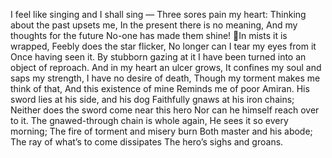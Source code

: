 I feel like singing and I shall sing —
Three sores pain my heart:
Thinking about the past upsets me,
In the present there is no meaning,
And my thoughts for the future
No-one has made them shine!
In mists it is wrapped,
Feebly does the star flicker,
No longer can I tear my eyes from it
Once having seen it.
By stubborn gazing at it
I have been turned into an object of reproach.
And in my heart an ulcer grows,
It confines my soul and saps my strength,
I have no desire of death,
Though my torment makes me think of that,
And this existence of mine
Reminds me of poor Amiran.
His sword lies at his side, and his dog
Faithfully gnaws at his iron chains;
Neither does the sword come near this hero
Nor can he himself reach over to it.
The gnawed-through chain is whole again,
He sees it so every morning;
The fire of torment and misery burn
Both master and his abode;
The ray of what’s to come dissipates
The hero’s sighs and groans.
